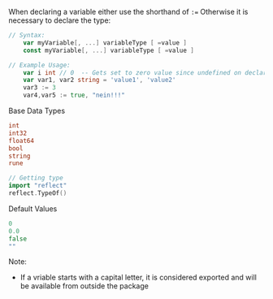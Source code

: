 When declaring a variable either use the shorthand of ```:=```
Otherwise it is necessary to declare the type:
```go
// Syntax:
	var myVariable[, ...] variableType [ =value ]
	const myVariable[, ...] variableType [ =value ]

// Example Usage:
	var i int // 0  -- Gets set to zero value since undefined on declaration
	var var1, var2 string = 'value1', 'value2'
	var3 := 3
	var4,var5 := true, "nein!!!"
```


Base Data Types
```go
int
int32
float64
bool
string
rune

// Getting type
import "reflect"
reflect.TypeOf()
```

Default Values
```go
0
0.0
false
""
```

Note:
- If a vriable starts with a capital letter, it is considered exported and will be available from outside the package